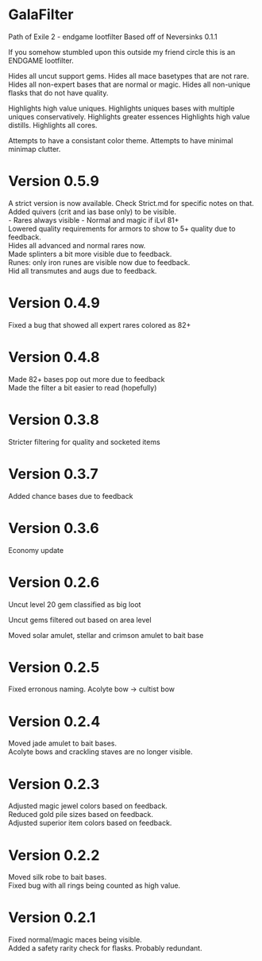 # GalaFilter
Path of Exile 2 - endgame lootfilter
Based off of Neversinks 0.1.1

If you somehow stumbled upon this outside my friend circle this is an ENDGAME lootfilter.

Hides all uncut support gems.
Hides all mace basetypes that are not rare.
Hides all non-expert bases that are normal or magic.
Hides all non-unique flasks that do not have quality.

Highlights high value uniques.
Highlights uniques bases with multiple uniques conservatively.
Highlights greater essences
Highlights high value distills.
Highlights all cores.

Attempts to have a consistant color theme.
Attempts to have minimal minimap clutter.

# Version 0.5.9
A strict version is now available. Check Strict.md for specific notes on that.  
Added quivers (crit and ias base only) to be visible.  
    - Rares always visible 
    - Normal and magic if iLvl 81+  
Lowered quality requirements for armors to show to  5+ quality due to feedback.  
Hides all advanced and normal rares now.  
Made splinters a bit more visible due to feedback.  
Runes: only iron runes are visible now due to feedback.  
Hid all transmutes and augs due to feedback.  

# Version 0.4.9
Fixed a bug that showed all expert rares colored as 82+  

# Version 0.4.8
Made 82+ bases pop out more due to feedback  
Made the filter a bit easier to read (hopefully)  

# Version 0.3.8
Stricter filtering for quality and socketed items  

# Version 0.3.7
Added chance bases due to feedback  

# Version 0.3.6
Economy update  

# Version 0.2.6
Uncut level 20 gem classified as big loot  

Uncut gems filtered out based on area level  

Moved solar amulet, stellar and crimson amulet to bait base  

# Version 0.2.5
Fixed erronous naming. Acolyte bow -> cultist bow  

# Version 0.2.4
Moved jade amulet to bait bases.  
Acolyte bows and crackling staves are no longer visible.  

# Version 0.2.3
Adjusted magic jewel colors based on feedback.  
Reduced gold pile sizes based on feedback.  
Adjusted superior item colors based on feedback.  

# Version 0.2.2
Moved silk robe to bait bases.  
Fixed bug with all rings being counted as high value.  

# Version 0.2.1
Fixed normal/magic maces being visible.  
Added a safety rarity check for flasks. Probably redundant.  
